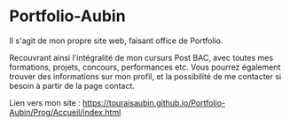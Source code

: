 # Portfolio-Aubin

Il s'agit de mon propre site web, faisant office de Portfolio.

Recouvrant ainsi l'intégralité de mon cursurs Post BAC, avec toutes mes formations, projets, concours, performances etc. Vous pourrez également trouver des informations sur mon profil, et la possibilité de me contacter si besoin à partir de la page contact.

Lien vers mon site : https://touraisaubin.github.io/Portfolio-Aubin/Prog/Accueil/index.html

